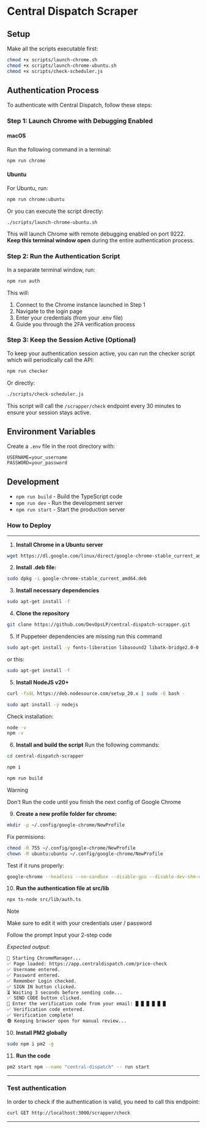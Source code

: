 # Central Dispatch Scraper

## Setup

Make all the scripts executable first:

```bash
chmod +x scripts/launch-chrome.sh
chmod +x scripts/launch-chrome-ubuntu.sh
chmod +x scripts/check-scheduler.js
```

## Authentication Process

To authenticate with Central Dispatch, follow these steps:

### Step 1: Launch Chrome with Debugging Enabled

#### macOS
Run the following command in a terminal:

```bash
npm run chrome
```

#### Ubuntu
For Ubuntu, run:

```bash
npm run chrome:ubuntu
```

Or you can execute the script directly:

```bash
./scripts/launch-chrome-ubuntu.sh
```

This will launch Chrome with remote debugging enabled on port 9222. **Keep this terminal window open** during the entire authentication process.

### Step 2: Run the Authentication Script

In a separate terminal window, run:

```bash
npm run auth
```

This will:
1. Connect to the Chrome instance launched in Step 1
2. Navigate to the login page
3. Enter your credentials (from your .env file)
4. Guide you through the 2FA verification process

### Step 3: Keep the Session Active (Optional)

To keep your authentication session active, you can run the checker script which will periodically call the API:

```bash
npm run checker
```

Or directly:
```bash
./scripts/check-scheduler.js
```

This script will call the `/scrapper/check` endpoint every 30 minutes to ensure your session stays active.

## Environment Variables

Create a `.env` file in the root directory with:

```
USERNAME=your_username
PASSWORD=your_password
```

## Development

- `npm run build` - Build the TypeScript code
- `npm run dev` - Run the development server
- `npm run start` - Start the production server

### How to Deploy
---
1. **Install Chrome in a Ubuntu server**
```bash
wget https://dl.google.com/linux/direct/google-chrome-stable_current_amd64.deb
```
2. **Install .deb file:**
```bash
sudo dpkg -i google-chrome-stable_current_amd64.deb
```
3. **Install necessary dependencies**
```bash
sudo apt-get install -f
```
4. **Clone the repository**
```bash
git clone https://github.com/DevOpsLP/central-dispatch-scrapper.git
```
5. If Puppeteer dependencies are missing run this command
```bash
sudo apt-get install -y fonts-liberation libasound2 libatk-bridge2.0-0 libatk1.0-0 libatspi2.0-0 libcairo2 libcups2 libgbm1 libgtk-3-0 libpango-1.0-0 libvulkan1 libxcomposite1 libxdamage1 libxfixes3 libxrandr2 xdg-utils.
```
or this:
```bash
sudo apt-get install -f
```
5. **Install NodeJS v20+**
```bash
curl -fsSL https://deb.nodesource.com/setup_20.x | sudo -E bash -
```

```bash
sudo apt install -y nodejs
```
Check installation:
```bash
node -v
npm -v
```
6. **Install and build the script**
Run the following commands:

```bash
cd central-dispatch-scrapper
```
```bash
npm i
```
```bash
npm run build
```
> [!WARNING]
> Don't Run the code until you finish the next config of Google Chrome

9.	**Create a new profile folder for chrome:**
```bash
mkdir -p ~/.config/google-chrome/NewProfile
```
Fix permisions:
```bash
chmod -R 755 ~/.config/google-chrome/NewProfile
chown -R ubuntu:ubuntu ~/.config/google-chrome/NewProfile
```
Test if it runs properly:
```bash
google-chrome --headless --no-sandbox --disable-gpu --disable-dev-shm-usage --remote-debugging-port=9222 --remote-allow-origins=* --user-data-dir=$HOME/.config/google-chrome --profile-directory="NewProfile" --no-first-run --no-default-browser-check
```
10. **Run the authentication file at src/lib**
```bash
npx ts-node src/lib/auth.ts
```
> [!NOTE]
> Make sure to edit it with your credentials user / password

Follow the prompt
Input your 2-step code

*Expected output:*
```bash
🚀 Starting ChromeManager...
✅ Page loaded: https://app.centraldispatch.com/price-check
✅ Username entered.
✅ Password entered.
✅ Remember Login checked.
✅ SIGN IN button clicked.
⏳ Waiting 3 seconds before sending code...
✅ SEND CODE button clicked.
📩 Enter the verification code from your email: █ █ █ █ █ █
✅ Verification code entered.
✅ Verification complete!
🟢 Keeping browser open for manual review...
```
10. **Install PM2 globally**
```bash
sudo npm i pm2 -g
```
11. **Run the code**
```bash
pm2 start npm --name "central-dispatch" -- run start
```

---
### Test authentication

In order to check if the authentication is valid, you need to call this endpoint:

```bash
curl GET http://localhost:3000/scrapper/check
```
---
